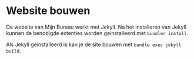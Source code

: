 # Website bouwen

De website van Mijn Bureau werkt met Jekyll. Na het installeren van Jekyll kunnen de benodigde extenties worden geinstalleerd met `bundler install`.

Als Jekyll geinstalleerd is kan je de site bouwen met `bundle exec jekyll build`.

